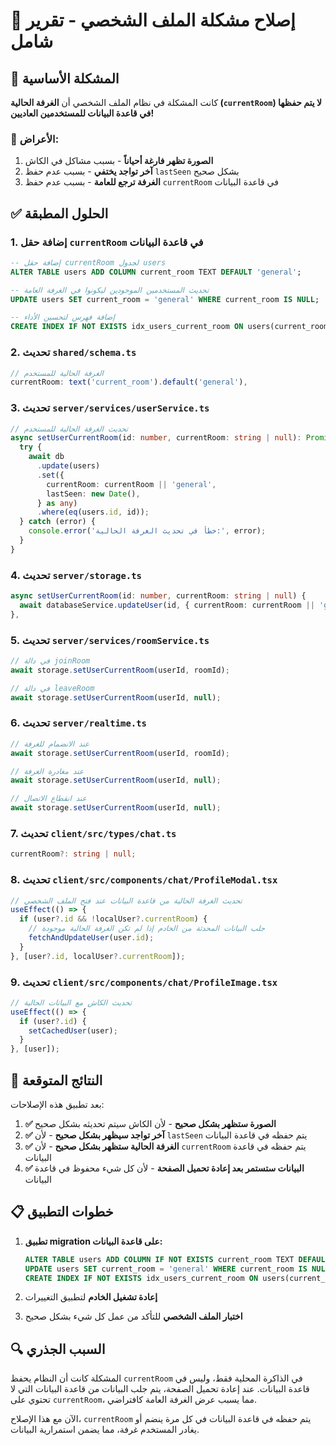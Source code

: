 # 🔧 إصلاح مشكلة الملف الشخصي - تقرير شامل

## 🎯 المشكلة الأساسية
كانت المشكلة في نظام الملف الشخصي أن **الغرفة الحالية (`currentRoom`) لا يتم حفظها في قاعدة البيانات للمستخدمين العاديين!**

### 📍 الأعراض:
1. **الصورة تظهر فارغة أحياناً** - بسبب مشاكل في الكاش
2. **آخر تواجد يختفي** - بسبب عدم حفظ `lastSeen` بشكل صحيح
3. **الغرفة ترجع للعامة** - بسبب عدم حفظ `currentRoom` في قاعدة البيانات

## ✅ الحلول المطبقة

### 1. إضافة حقل `currentRoom` في قاعدة البيانات
```sql
-- إضافة حقل currentRoom لجدول users
ALTER TABLE users ADD COLUMN current_room TEXT DEFAULT 'general';

-- تحديث المستخدمين الموجودين ليكونوا في الغرفة العامة
UPDATE users SET current_room = 'general' WHERE current_room IS NULL;

-- إضافة فهرس لتحسين الأداء
CREATE INDEX IF NOT EXISTS idx_users_current_room ON users(current_room);
```

### 2. تحديث `shared/schema.ts`
```typescript
// الغرفة الحالية للمستخدم
currentRoom: text('current_room').default('general'),
```

### 3. تحديث `server/services/userService.ts`
```typescript
// تحديث الغرفة الحالية للمستخدم
async setUserCurrentRoom(id: number, currentRoom: string | null): Promise<void> {
  try {
    await db
      .update(users)
      .set({
        currentRoom: currentRoom || 'general',
        lastSeen: new Date(),
      } as any)
      .where(eq(users.id, id));
  } catch (error) {
    console.error('خطأ في تحديث الغرفة الحالية:', error);
  }
}
```

### 4. تحديث `server/storage.ts`
```typescript
async setUserCurrentRoom(id: number, currentRoom: string | null) {
  await databaseService.updateUser(id, { currentRoom: currentRoom || 'general', lastSeen: new Date() });
},
```

### 5. تحديث `server/services/roomService.ts`
```typescript
// في دالة joinRoom
await storage.setUserCurrentRoom(userId, roomId);

// في دالة leaveRoom
await storage.setUserCurrentRoom(userId, null);
```

### 6. تحديث `server/realtime.ts`
```typescript
// عند الانضمام للغرفة
await storage.setUserCurrentRoom(userId, roomId);

// عند مغادرة الغرفة
await storage.setUserCurrentRoom(userId, null);

// عند انقطاع الاتصال
await storage.setUserCurrentRoom(userId, null);
```

### 7. تحديث `client/src/types/chat.ts`
```typescript
currentRoom?: string | null;
```

### 8. تحديث `client/src/components/chat/ProfileModal.tsx`
```typescript
// تحديث الغرفة الحالية من قاعدة البيانات عند فتح الملف الشخصي
useEffect(() => {
  if (user?.id && !localUser?.currentRoom) {
    // جلب البيانات المحدثة من الخادم إذا لم تكن الغرفة الحالية موجودة
    fetchAndUpdateUser(user.id);
  }
}, [user?.id, localUser?.currentRoom]);
```

### 9. تحديث `client/src/components/chat/ProfileImage.tsx`
```typescript
// تحديث الكاش مع البيانات الحالية
useEffect(() => {
  if (user?.id) {
    setCachedUser(user);
  }
}, [user]);
```

## 🎉 النتائج المتوقعة

بعد تطبيق هذه الإصلاحات:

1. **✅ الصورة ستظهر بشكل صحيح** - لأن الكاش سيتم تحديثه بشكل صحيح
2. **✅ آخر تواجد سيظهر بشكل صحيح** - لأن `lastSeen` يتم حفظه في قاعدة البيانات
3. **✅ الغرفة الحالية ستظهر بشكل صحيح** - لأن `currentRoom` يتم حفظه في قاعدة البيانات
4. **✅ البيانات ستستمر بعد إعادة تحميل الصفحة** - لأن كل شيء محفوظ في قاعدة البيانات

## 📋 خطوات التطبيق

1. **تطبيق migration على قاعدة البيانات:**
   ```sql
   ALTER TABLE users ADD COLUMN IF NOT EXISTS current_room TEXT DEFAULT 'general';
   UPDATE users SET current_room = 'general' WHERE current_room IS NULL;
   CREATE INDEX IF NOT EXISTS idx_users_current_room ON users(current_room);
   ```

2. **إعادة تشغيل الخادم** لتطبيق التغييرات

3. **اختبار الملف الشخصي** للتأكد من عمل كل شيء بشكل صحيح

## 🔍 السبب الجذري

المشكلة كانت أن النظام يحفظ `currentRoom` في الذاكرة المحلية فقط، وليس في قاعدة البيانات. عند إعادة تحميل الصفحة، يتم جلب البيانات من قاعدة البيانات التي لا تحتوي على `currentRoom`، مما يسبب عرض الغرفة العامة كافتراضي.

الآن مع هذا الإصلاح، `currentRoom` يتم حفظه في قاعدة البيانات في كل مرة ينضم أو يغادر المستخدم غرفة، مما يضمن استمرارية البيانات.